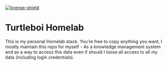 [license]: LICENSE
[license-shield]: https://img.shields.io/badge/License-MIT-yellow.svg

[![license-shield][]][license]

# Turtleboi Homelab

This is my personal Homelab stack. You're free to copy anything you want, I mostly maintain this repo for myself - As a
knowledge management system and as a way to access this data even if should I loose all access to all my data (including
login credentials).

